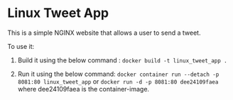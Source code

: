 # Linux Tweet App

This is a simple NGINX website that allows a user to send a tweet. 

To use it:

1) Build it using the below command :
`docker build -t linux_tweet_app .`

2) Run it using the below command:
`docker container run --detach -p 8081:80 linux_tweet_app`
or
`docker run -d -p 8081:80 dee24109faea`
where dee24109faea is the container-image.

